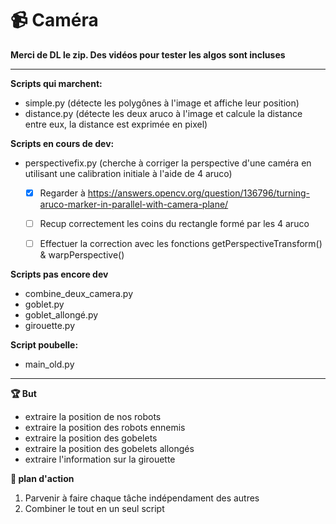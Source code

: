 # :video_camera: Caméra


**Merci de DL le zip. Des vidéos pour tester les algos sont incluses**

------------------------------------------------------------------------------------------
**Scripts qui marchent:**

- simple.py (détecte les polygônes à l'image et affiche leur position)
- distance.py (détecte les deux aruco à l'image et calcule la distance entre eux, la distance est exprimée en pixel)

**Scripts en cours de dev:**

- perspectivefix.py (cherche à corriger la perspective d'une caméra en utilisant une calibration initiale à l'aide de 4 aruco)

  - [x] Regarder à https://answers.opencv.org/question/136796/turning-aruco-marker-in-parallel-with-camera-plane/
  
  - [ ] Recup correctement les coins du rectangle formé par les 4 aruco
  
  - [ ] Effectuer la correction avec les fonctions getPerspectiveTransform() & warpPerspective()

**Scripts pas encore dev**

- combine_deux_camera.py
- goblet.py
- goblet_allongé.py
- girouette.py

**Script poubelle:**

- main_old.py
------------------------------------------------------------------------------------------
**:trophy: But** 

- extraire la position de nos robots
- extraire la position des robots ennemis
- extraire la position des gobelets
- extraire la position des gobelets allongés 
- extraire l'information sur la girouette

**:bookmark_tabs: plan d'action**

1. Parvenir à faire chaque tâche indépendament des autres
2. Combiner le tout en un seul script

